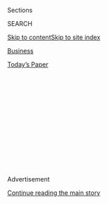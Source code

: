 <div id="app">

<div>

<div>

<div>

<div class="NYTAppHideMasthead css-1q2w90k e1suatyy0">

<div class="section css-ui9rw0 e1suatyy2">

<div class="css-eph4ug er09x8g0">

<div class="css-6n7j50">

</div>

<span class="css-1dv1kvn">Sections</span>

<div class="css-10488qs">

<span class="css-1dv1kvn">SEARCH</span>

</div>

[Skip to content](#site-content)[Skip to site
index](#site-index)

</div>

<div id="masthead-section-label" class="css-1wr3we4 eaxe0e00">

[Business](https://www.nytimes.com/section/business)

</div>

<div class="css-10698na e1huz5gh0">

</div>

</div>

<div id="masthead-bar-one" class="section hasLinks css-15hmgas e1csuq9d3">

<div class="css-uqyvli e1csuq9d0">

</div>

<div class="css-1uqjmks e1csuq9d1">

</div>

<div class="css-9e9ivx">

[](https://myaccount.nytimes.com/auth/login?response_type=cookie&client_id=vi)

</div>

<div class="css-1bvtpon e1csuq9d2">

[Today’s
Paper](https://www.nytimes.com/section/todayspaper)

</div>

</div>

</div>

</div>

<div data-aria-hidden="false">

<div id="site-content" data-role="main">

<div>

<div class="css-1aor85t" style="opacity:0.000000001;z-index:-1;visibility:hidden">

<div class="css-1hqnpie">

<div class="css-epjblv">

<span class="css-17xtcya">[Business](/section/business)</span><span class="css-x15j1o">|</span><span class="css-fwqvlz">Why
Changing Unemployment Payments Could Take
Months</span>

</div>

<div class="css-k008qs">

<div class="css-1iwv8en">

<span class="css-18z7m18"></span>

<div>

</div>

</div>

<span class="css-1n6z4y">https://nyti.ms/3gdBQhz</span>

<div class="css-1705lsu">

<div class="css-4xjgmj">

<div class="css-4skfbu" data-role="toolbar" data-aria-label="Social Media Share buttons, Save button, and Comments Panel with current comment count" data-testid="share-tools">

  - 
  - 
  - 
  - 
    
    <div class="css-6n7j50">
    
    </div>

  - 

</div>

</div>

</div>

</div>

</div>

</div>

<div id="NYT_TOP_BANNER_REGION" class="css-13pd83m">

</div>

<div id="top-wrapper" class="css-1sy8kpn">

<div id="top-slug" class="css-l9onyx">

Advertisement

</div>

[Continue reading the main
story](#after-top)

<div class="ad top-wrapper" style="text-align:center;height:100%;display:block;min-height:250px">

<div id="top" class="place-ad" data-position="top" data-size-key="top">

</div>

</div>

<div id="after-top">

</div>

</div>

<div>

<div id="sponsor-wrapper" class="css-1hyfx7x">

<div id="sponsor-slug" class="css-19vbshk">

Supported by

</div>

[Continue reading the main
story](#after-sponsor)

<div id="sponsor" class="ad sponsor-wrapper" style="text-align:center;height:100%;display:block">

</div>

<div id="after-sponsor">

</div>

</div>

<div class="css-186x18t">

</div>

<div class="css-1vkm6nb ehdk2mb0">

# Why Changing Unemployment Payments Could Take Months

</div>

Republicans want wage replacement instead of an extra $600 per week in
unemployment benefits, but technical and political hurdles are in the
way.

<div class="css-79elbk" data-testid="photoviewer-wrapper">

<div class="css-z3e15g" data-testid="photoviewer-wrapper-hidden">

</div>

<div class="css-1a48zt4 ehw59r15" data-testid="photoviewer-children">

![<span class="css-16f3y1r e13ogyst0" data-aria-hidden="true">Each state
has different ways of calculating and handing out unemployment benefits
and it would take months to change their
process.</span><span class="css-cnj6d5 e1z0qqy90" itemprop="copyrightHolder"><span class="css-1ly73wi e1tej78p0">Credit...</span><span><span>Nati
Harnik/Associated
Press</span></span></span>](https://static01.nyt.com/images/2020/07/31/business/29DC-Virus-UI-print/merlin_174604200_c5c6c368-73a3-4721-99d6-a510cf7167bb-articleLarge.jpg?quality=75&auto=webp&disable=upscale)

</div>

</div>

<div class="css-18e8msd">

<div class="css-pdw9fk epjyd6m0">

<div class="css-1txwxcy ey68jwv0" data-aria-hidden="true">

[![Jim
Tankersley](https://static01.nyt.com/images/2018/10/19/multimedia/author-jim-tankersley/author-jim-tankersley-thumbLarge.png
"Jim Tankersley")](https://www.nytimes.com/by/jim-tankersley)[![Tara
Siegel
Bernard](https://static01.nyt.com/images/2019/01/18/multimedia/author-tara-siegel-bernard/author-tara-siegel-bernard-thumbLarge.png
"Tara Siegel Bernard")](https://www.nytimes.com/by/tara-siegel-bernard)

</div>

<div class="css-1baulvz">

By [<span class="css-1baulvz" itemprop="name">Jim
Tankersley</span>](https://www.nytimes.com/by/jim-tankersley) and
[<span class="css-1baulvz last-byline" itemprop="name">Tara Siegel
Bernard</span>](https://www.nytimes.com/by/tara-siegel-bernard)

</div>

</div>

  - 
    
    <div class="css-ld3wwf e16638kd2">
    
    July 30,
    2020
    
    </div>

  - 
    
    <div class="css-4xjgmj">
    
    <div class="css-d8bdto" data-role="toolbar" data-aria-label="Social Media Share buttons, Save button, and Comments Panel with current comment count" data-testid="share-tools">
    
      - 
      - 
      - 
      - 
        
        <div class="css-6n7j50">
        
        </div>
    
      - 
    
    </div>
    
    </div>

</div>

</div>

<div class="section meteredContent css-1r7ky0e" name="articleBody" itemprop="articleBody">

<div class="css-1fanzo5 StoryBodyCompanionColumn">

<div class="css-53u6y8">

WASHINGTON — Republicans [want to
replace](https://www.nytimes.com/2020/07/23/business/economy/unemployment-benefits.html)
a weekly bonus check for the unemployed with a new system that offers 70
percent of the wages workers were earning before they were laid off.
Experts say it would be a difficult switch to pull off and one that
would disadvantage lower-wage workers.

There are 53 different unemployment systems across the United States and
its territories, all of them inundated with [record numbers of
unemployment
claims](https://www.nytimes.com/interactive/2020/05/08/business/economy/april-jobs-report.html),
and they all have different ways of calculating and handing out
benefits.

As of now, they all dispense their normal unemployment checks, which
vary based on the state and how much a worker was earning over a certain
period before losing his or her job. For the last several months, states
have been [adding $600 per
week](https://www.nytimes.com/2020/07/29/business/economy/unemployment-benefits-coronavirus.html)
from the federal government on top of those benefits because of the
coronavirus
[pandemic](https://www.nytimes.com/2020/07/21/business/economy/coronavirus-unemployment-benefits.html).

Republicans want to transition the system to a uniform enhanced benefit
for every unemployed worker in the country — one that equals 70 percent
of what workers were earning immediately before they were laid off. That
would require states to implement a new way of calculating past wages,
and to adjust benefit checks accordingly, at a time when they have been
overwhelmed with the more straightforward task of processing and paying
out a deluge of unemployment claims.

</div>

</div>

<div class="css-1fanzo5 StoryBodyCompanionColumn">

<div class="css-53u6y8">

It could take months to pull that switch off in every state.

“You’re asking for a varying amount of changes in these state
governments,” said Kathryn Anne Edwards, an economist at the RAND
Corporation who studies unemployment benefits. “Some of them are going
to be faster than others. Because the story of unemployment benefits is
always, always going to be the story of differences between states.”

Complicating matters, the change would be most damaging to lower-wage
workers given 70 percent of their previous earnings would amount to a
meager payout. Thanks to the $600 weekly supplement, many of those
workers have been receiving more than they were earning from their jobs
— a data point that Republicans cite when arguing that the program is
too generous and discourages workers from seeking employment. But
economists say those payments have provided a vital financial cushion to
the unemployed at a moment when returning to work is still not an option
for many people.

## It would be difficult to change the benefit system.

</div>

</div>

<div class="css-79elbk" data-testid="photoviewer-wrapper">

<div class="css-z3e15g" data-testid="photoviewer-wrapper-hidden">

</div>

<div class="css-1a48zt4 ehw59r15" data-testid="photoviewer-children">

![<span class="css-16f3y1r e13ogyst0" data-aria-hidden="true">Senator
Chuck Grassley’s bill would replace the weekly $600 unemployment check
with one that’s 70 percent of the worker’s former
wages.</span><span class="css-cnj6d5 e1z0qqy90" itemprop="copyrightHolder"><span class="css-1ly73wi e1tej78p0">Credit...</span><span>Erin
Schaff/The New York
Times</span></span>](https://static01.nyt.com/images/2020/07/31/business/29jpDC-Virus-UI-print/merlin_173363955_397ceec6-31f9-4e9f-8d23-9f5f08062fd5-articleLarge.jpg?quality=75&auto=webp&disable=upscale)

</div>

</div>

<div class="css-1fanzo5 StoryBodyCompanionColumn">

<div class="css-53u6y8">

[Under a
bill](https://www.finance.senate.gov/imo/media/doc/SFC%20CARES%202.0%20Legislative%20Text.pdf)
that Senator Charles Grassley, Republican of Iowa and the finance
committee chairman, released on Monday, the weekly $600 check would fall
to $200 through August and September. On Oct. 5, it would be replaced by
a formula that starts with the amount of state benefits a worker would
normally receive for unemployment and then adds federal dollars to bring
the total benefit to 70 percent of the worker’s former wages.

States would have the option of proposing an alternative system, or
continuing flat payments to each worker, that would allow for the
average benefit to match 70 percent of lost wages.

</div>

</div>

<div class="css-1fanzo5 StoryBodyCompanionColumn">

<div class="css-53u6y8">

Such a structure would be far more cumbersome for state unemployment
offices than the current system. Part of the challenge is that each
state agency has its own benefit formula and maximum benefit amount.
That means each person will need to get an individual determination
about what their federal-level benefit will need to be so that their
total benefit package is equivalent to about 70 percent of their
pre-pandemic income.

In states with low maximum amounts — like Arizona, at $240 weekly — the
federal benefit will need to be much higher. “They will have to figure
out a way to set up the system to figure out the differences,” said
Michele Evermore, a senior policy analyst for social insurance at the
National Employment Law Project.

The National Association of State Workforce Agencies, a national group
representing state unemployment offices, said it expects states’s
implementation schedules to vary widely, from four to twelve weeks or
more, according to an agency document that analyzed several policy
proposals.

“If such a policy solution is chosen, the effective date should be set
well in the future,” the agency said in the document, “with a
continuation of a flat amount until that future effective date.”

## Self-employed and gig workers present an even larger challenge.

There are other complications for self-employed people and others who
aren’t typically eligible for benefits, including those with limited
work histories. Under the expanded system, many of these individuals can
collect checks through the so-called pandemic unemployment assistance
program.

But they do not necessarily have to submit proof of earnings to qualify
for that program’s minimum benefit amount — and receiving the minimum
makes them automatically eligible for the extra $600 federal benefit.

So if the new federal benefit is based on actual earnings records, each
state would need to build a system to receive and analyze wage data from
self-employed people. “The state may not have good documentation about
what they were earning,” Ms. Evermore added, “as the documentation
requirements to get the minimum P.U.A. are less stringent.”

</div>

</div>

<div class="css-1fanzo5 StoryBodyCompanionColumn">

<div class="css-53u6y8">

Other jobless workers receiving benefits may not have any earnings
history at all. Workers who had job offers that were rescinded because
of the pandemic, for example, can still receive checks even though they
didn’t have any income.

## Archaic computer systems aren’t helping.

States already had trouble reprogramming their systems to deploy the
expanded benefits provided under expansion under the CARES Act. Many
states administering unemployment benefits are relying on[archaic
systems](https://www.nytimes.com/2020/04/17/nyregion/coronavirus-pandemic-unemployment-assistance-ny-delays.html),
which were quickly overwhelmed by the influx of claims. Some are using
aging mainframe computers programmed using a language called COBOL,
which is more than 50 years old, and some states,
like[Connecticut](https://www.nytimes.com/2020/04/04/nyregion/coronavirus-ny-unemployment-benefits.html),
had to recruit retirees who knew how to program in the antiquated
language.

Only 16 states have fully modernized their unemployment insurance
systems, according to
recent[testimony](https://www.nelp.org/publication/from-disrepair-to-transformation-how-to-revive-unemployment-insurance-information-technology-infrastructure/)
by Rebecca Dixon, executive director at the National Employment Law
Project, and many of those that did update their system still
experienced problems.

“I would be very surprised if a state could get a new system to pay a
percentage replacement up in two months,” Ms. Evermore added, “given
everything else they have to deal with right now.”

## Low-wage workers lose while red states win.

If states were somehow able to make the shift, it would carry the side
effect of subsidizing states with less generous unemployment benefits,
funded by lower taxes — a set of states that is heavily Republican. It
is the opposite dynamic from another sticking point in the negotiations
over the next stimulus bill: Republicans have resisted sending direct
aid to states with large budget shortfalls amid the crisis, because they
say they do not want to subsidize high-tax Democratic states.

It would also be a particularly large blow to workers in Democratic
states, who would lose the most money per week out of their benefit
checks. The federal government would kick in significantly more support
to bring the benefit up to 70 percent for workers in a low-benefit state
like Arizona than in a high-benefit state like Washington.

Low-wage workers will be hurt the most. They have been receiving the
most, compared to previous earning, from the $600 weekly federal
supplements. (That also means they are the workers Republicans fear are
being discouraged from returning to the workplace, because they’ve been
earning more from unemployment than from their former jobs.)

</div>

</div>

<div class="css-1fanzo5 StoryBodyCompanionColumn">

<div class="css-53u6y8">

The move to reduce benefits via the formula change also comes as the
composition of America’s unemployed is changing to include more nonwhite
workers, because employers are rehiring whites at a more rapid pace than
Black or Latino workers, continuing a trend in America after recessions.

“There is a racial element to this — there is absolutely a racial
element,” said Ms. Edwards, who favors extending the $600 per week
enhancement, citing research showing it has buoyed consumer spending in
a sharp downturn while not deterring workers from taking jobs if offered
them. “We are in an unprecedented level of unemployment right now, and
rather than focus on how to mitigate those scars, we’re debating the
work ethic of the
unemployed.”

## Politics may be the biggest impediment

</div>

</div>

<div class="css-79elbk" data-testid="photoviewer-wrapper">

<div class="css-z3e15g" data-testid="photoviewer-wrapper-hidden">

</div>

<div class="css-1a48zt4 ehw59r15" data-testid="photoviewer-children">

<div class="css-1xdhyk6 erfvjey0">

<span class="css-1ly73wi e1tej78p0">Image</span>

<div class="css-zjzyr8">

<div data-testid="lazyimage-container" style="height:257.77777777777777px">

</div>

</div>

</div>

<span class="css-16f3y1r e13ogyst0" data-aria-hidden="true">Senator Ron
Wyden, at a Senate Finance Committee hearing, had supported a plan to
replace 100 percent of unemployed workers’
wages.</span><span class="css-cnj6d5 e1z0qqy90" itemprop="copyrightHolder"><span class="css-1ly73wi e1tej78p0">Credit...</span><span>Pool
photo by Anna Moneymaker</span></span>

</div>

</div>

<div class="css-1fanzo5 StoryBodyCompanionColumn">

<div class="css-53u6y8">

Democrats, led by Senator Ron Wyden of Oregon, the party’s top-ranking
member of the finance committee, have criticized the wage-replacement
proposal and called it unworkable. Earlier this year, though, such a
system was Democrats’ goal — in discussions with the Trump
administration over an economic rescue package in March, Mr. Wyden and
others pushed for an enhanced unemployment benefit that would replace
100 percent of workers’ wages.

Labor Department officials told them such a plan was not workable for
states. The $600 additional payment was selected as a compromise — it is
the average gap between state unemployment benefits and a typical
unemployed worker’s former pay. Because it is an average, the payment
has allowed millions of Americans to earn more from unemployment that
they were earning before being laid off.

Given the challenges involved with transitioning to a wage replacement
system, policy watchers expect Congress to ultimately agree to a $400
per week compromise that splits the difference between what Democrats
and Republicans support.

</div>

</div>

</div>

<div>

</div>

<div>

</div>

<div>

</div>

<div>

<div id="bottom-wrapper" class="css-1ede5it">

<div id="bottom-slug" class="css-l9onyx">

Advertisement

</div>

[Continue reading the main
story](#after-bottom)

<div id="bottom" class="ad bottom-wrapper" style="text-align:center;height:100%;display:block;min-height:90px">

</div>

<div id="after-bottom">

</div>

</div>

</div>

</div>

</div>

## Site Index

<div>

</div>

## Site Information Navigation

  - [© <span>2020</span> <span>The New York Times
    Company</span>](https://help.nytimes.com/hc/en-us/articles/115014792127-Copyright-notice)

<!-- end list -->

  - [NYTCo](https://www.nytco.com/)
  - [Contact
    Us](https://help.nytimes.com/hc/en-us/articles/115015385887-Contact-Us)
  - [Work with us](https://www.nytco.com/careers/)
  - [Advertise](https://nytmediakit.com/)
  - [T Brand Studio](http://www.tbrandstudio.com/)
  - [Your Ad
    Choices](https://www.nytimes.com/privacy/cookie-policy#how-do-i-manage-trackers)
  - [Privacy](https://www.nytimes.com/privacy)
  - [Terms of
    Service](https://help.nytimes.com/hc/en-us/articles/115014893428-Terms-of-service)
  - [Terms of
    Sale](https://help.nytimes.com/hc/en-us/articles/115014893968-Terms-of-sale)
  - [Site
    Map](https://spiderbites.nytimes.com)
  - [Help](https://help.nytimes.com/hc/en-us)
  - [Subscriptions](https://www.nytimes.com/subscription?campaignId=37WXW)

</div>

</div>

</div>

</div>
